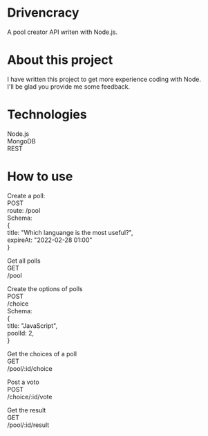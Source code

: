 # Drivencracy

A pool creator API writen with Node.js.

# About this project

I have written this project to get more experience coding with Node.</br>
I'll be glad you provide me some feedback.

# Technologies

Node.js</br>
MongoDB</br>
REST</br>

# How to use

Create a poll:</br>
  POST</br>
   route: /pool</br>
   Schema: </br>
   {</br>
      title: "Which languange is the most useful?",</br>
      expireAt: "2022-02-28 01:00" </br>
    }</br>
    
Get all polls</br>
  GET</br>
  /pool</br>
  
Create the options of polls</br>
  POST</br>
  /choice</br>
  Schema:</br>
  {</br>
    title: "JavaScript",</br>
		poolId: 2,</br>
  }</br>
  
Get the choices of a poll</br>
  GET</br>
  /pool/:id/choice</br>
  
Post a voto</br>
  POST</br>
  /choice/:id/vote</br>
  
Get the result</br>
  GET</br>
  /pool/:id/result</br>
  



